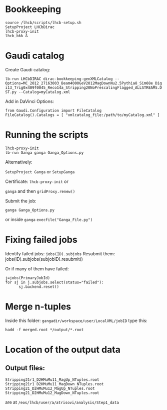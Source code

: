# Bookkeeping

```
source /lhcb/scripts/lhcb-setup.sh
SetupProject LHCbDirac 
lhcb-proxy-init 
lhcb_bkk &
```

# Gaudi catalog

Create Gaudi catalog:

```lb-run LHCbDIRAC dirac-bookkeeping-genXMLCatalog --Options=MC_2012_27163003_Beam4000GeV2012MagDownNu2.5Pythia8_Sim08e_Digi13_Trig0x409f0045_Reco14a_Stripping20NoPrescalingFlagged_ALLSTREAMS.DST.py --Catalog=myCatalog.xml```

Add in DaVinci Options:

```
from Gaudi.Configuration import FileCatalog
FileCatalog().Catalogs = [ "xmlcatalog_file:/path/to/myCatalog.xml" ]
```

# Running the scripts

```
lhcb-proxy-init
lb-run Ganga ganga Ganga_Options.py
```

Alternatively:

`SetupProject Ganga` or `SetupGanga`

Certificate: 
`lhcb-proxy-init` or

`ganga` and then
`gridProxy.renew()`

Submit the job:
```
ganga Ganga_Options.py
```
or inside `ganga`
`execfile("Ganga_File.py")`

# Fixing failed jobs

Identify failed jobs: `jobs(ID).subjobs`
Resubmit them: jobs(ID).subjobs(subjobID).resubmit()

Or if many of them have failed:

```
j=jobs(PrimaryJobId)
for sj in j.subjobs.select(status="failed"):
      sj.backend.reset()
```

# Merge n-tuples

Inside this folder: `gangadir/workspace/user/LocalXML/jobID` type this:
```
hadd -f merged.root */output/*.root
```

# Location of the output data

## Output files:
```
Stripping21r1_D2HMuMu11_MagUp_NTuples.root
Stripping21r1_D2HMuMu11_MagDown_NTuples.root
Stripping21_D2HMuMu12_MagUp_NTuples.root
Stripping21_D2HMuMu12_MagDown_NTuples.root
```
are at `/eos/lhcb/user/a/atrisovi/analysis/Step1_data`
